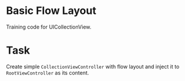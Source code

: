 Basic Flow Layout
========================

Training code for UICollectionView.

Task
===

Create simple `CollectionViewController` with flow layout and inject it to `RootViewController` as its content.
